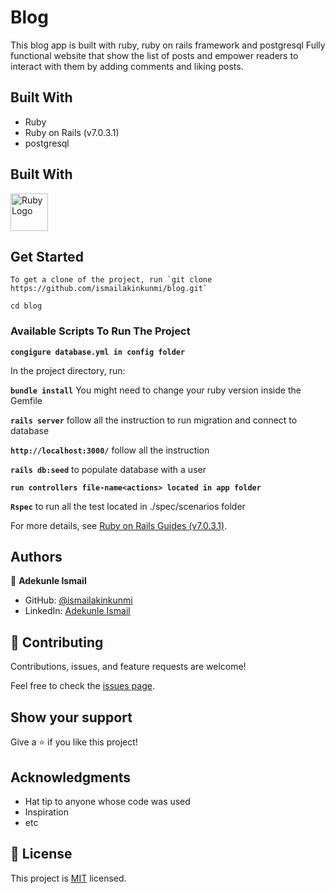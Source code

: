 # Blog

This blog app is built with ruby, ruby on rails framework and postgresql Fully functional website that show the list of posts and empower readers to interact with them by adding comments and liking posts.

## Built With

- Ruby
- Ruby on Rails (v7.0.3.1)
- postgresql

## Built With

<a href='https://www.ruby-lang.org/en/'><img src='https://external-content.duckduckgo.com/iu/?u=https%3A%2F%2F4.bp.blogspot.com%2F-lvBDcRp_jl8%2FVzRp2rLNttI%2FAAAAAAAAAYs%2F4YivgL8duHktR32feBMVY8kFqe2K2A4sQCLcB%2Fs1600%2Fruby-1212.png&f=1&nofb=1' height='60' alt='Ruby Logo' aria-label='https://www.ruby-lang.org/en/' /></a>

## Get Started

```
To get a clone of the project, run `git clone https://github.com/ismailakinkunmi/blog.git`

```

```
cd blog
```

### Available Scripts To Run The Project

**`congigure database.yml in config folder`**

In the project directory, run:

**`bundle install`** You might need to change your ruby version inside the Gemfile

**`rails server`** follow all the instruction to run migration and connect to database

**`http://localhost:3000/`** follow all the instruction

**`rails db:seed`** to populate database with a user

**`run controllers file-name<actions> located in app folder`**

**`Rspec`** to run all the test located in ./spec/scenarios folder

For more details, see [Ruby on Rails Guides (v7.0.3.1)](https://guides.rubyonrails.org/).

## Authors

👤 **Adekunle Ismail**

- GitHub: [@ismailakinkunmi](https://github.com/ismailakinkunmiç)
- LinkedIn: [Adekunle Ismail](https://www.linkedin.com/in/adismail4/)

## 🤝 Contributing

Contributions, issues, and feature requests are welcome!

Feel free to check the [issues page](../../issues/).

## Show your support

Give a ⭐️ if you like this project!

## Acknowledgments

- Hat tip to anyone whose code was used
- Inspiration
- etc

## 📝 License

This project is [MIT](./MIT.md) licensed.
